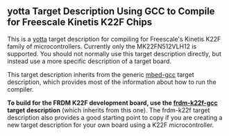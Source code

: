 ## yotta Target Description Using GCC to Compile for Freescale Kinetis K22F Chips

This is a [yotta](https://github.com/ARMmbed/yotta) target description for
compiling for Freescale's Kinetis K22F family of microcontrollers. Currently
only the MK22FN512VLH12 is supported. You should not normally use this target
description directly, but instead use a more specific description of a target
board.

This target description inherits from the generic
[mbed-gcc](https://github.com/ARMmbed/target-mbed-gcc) target description,
which provides most of the information about how to run the compiler.

**To build for the FRDM K22F development board, use the
[frdm-k22f-gcc](TBD) target
description** (which inherits from this one). The frdm-k22f target description
also provides a good starting point to copy if you are creating a new target
description for your own board using a K22F microcontroller.
